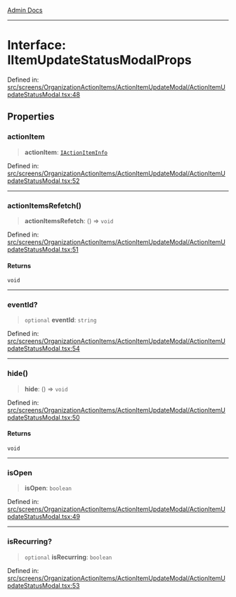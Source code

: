 [Admin Docs](/)

---

# Interface: IItemUpdateStatusModalProps

Defined in: [src/screens/OrganizationActionItems/ActionItemUpdateModal/ActionItemUpdateStatusModal.tsx:48](https://github.com/PalisadoesFoundation/talawa-admin/blob/main/src/screens/OrganizationActionItems/ActionItemUpdateModal/ActionItemUpdateStatusModal.tsx#L48)

## Properties

### actionItem

> **actionItem**: [`IActionItemInfo`](../../../../../types/ActionItems/interface/interfaces/IActionItemInfo.md)

Defined in: [src/screens/OrganizationActionItems/ActionItemUpdateModal/ActionItemUpdateStatusModal.tsx:52](https://github.com/PalisadoesFoundation/talawa-admin/blob/main/src/screens/OrganizationActionItems/ActionItemUpdateModal/ActionItemUpdateStatusModal.tsx#L52)

---

### actionItemsRefetch()

> **actionItemsRefetch**: () => `void`

Defined in: [src/screens/OrganizationActionItems/ActionItemUpdateModal/ActionItemUpdateStatusModal.tsx:51](https://github.com/PalisadoesFoundation/talawa-admin/blob/main/src/screens/OrganizationActionItems/ActionItemUpdateModal/ActionItemUpdateStatusModal.tsx#L51)

#### Returns

`void`

---

### eventId?

> `optional` **eventId**: `string`

Defined in: [src/screens/OrganizationActionItems/ActionItemUpdateModal/ActionItemUpdateStatusModal.tsx:54](https://github.com/PalisadoesFoundation/talawa-admin/blob/main/src/screens/OrganizationActionItems/ActionItemUpdateModal/ActionItemUpdateStatusModal.tsx#L54)

---

### hide()

> **hide**: () => `void`

Defined in: [src/screens/OrganizationActionItems/ActionItemUpdateModal/ActionItemUpdateStatusModal.tsx:50](https://github.com/PalisadoesFoundation/talawa-admin/blob/main/src/screens/OrganizationActionItems/ActionItemUpdateModal/ActionItemUpdateStatusModal.tsx#L50)

#### Returns

`void`

---

### isOpen

> **isOpen**: `boolean`

Defined in: [src/screens/OrganizationActionItems/ActionItemUpdateModal/ActionItemUpdateStatusModal.tsx:49](https://github.com/PalisadoesFoundation/talawa-admin/blob/main/src/screens/OrganizationActionItems/ActionItemUpdateModal/ActionItemUpdateStatusModal.tsx#L49)

---

### isRecurring?

> `optional` **isRecurring**: `boolean`

Defined in: [src/screens/OrganizationActionItems/ActionItemUpdateModal/ActionItemUpdateStatusModal.tsx:53](https://github.com/PalisadoesFoundation/talawa-admin/blob/main/src/screens/OrganizationActionItems/ActionItemUpdateModal/ActionItemUpdateStatusModal.tsx#L53)
